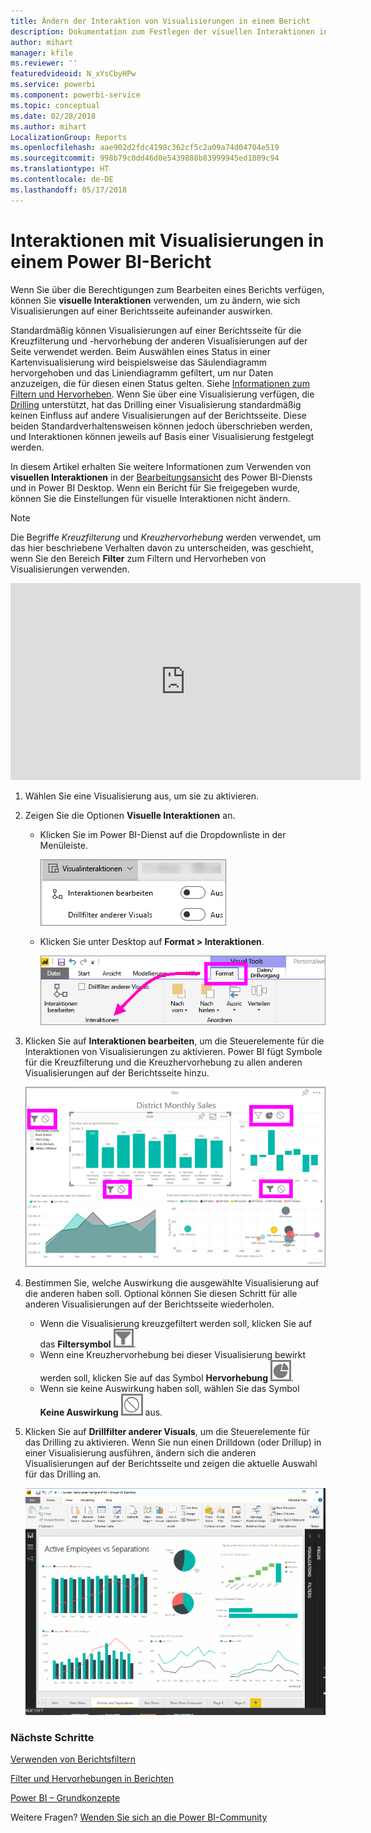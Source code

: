 ```yaml
---
title: Ändern der Interaktion von Visualisierungen in einem Bericht
description: Dokumentation zum Festlegen der visuellen Interaktionen in Berichten von Power BI Desktop und Power BI-Diensten.
author: mihart
manager: kfile
ms.reviewer: ''
featuredvideoid: N_xYsCbyHPw
ms.service: powerbi
ms.component: powerbi-service
ms.topic: conceptual
ms.date: 02/28/2018
ms.author: mihart
LocalizationGroup: Reports
ms.openlocfilehash: aae902d2fdc4198c362cf5c2a09a74d04704e519
ms.sourcegitcommit: 998b79c0dd46d0e5439888b83999945ed1809c94
ms.translationtype: HT
ms.contentlocale: de-DE
ms.lasthandoff: 05/17/2018
---
```

# <a name="visualization-interactions-in-a-power-bi-report"></a>Interaktionen mit Visualisierungen in einem Power BI-Bericht
Wenn Sie über die Berechtigungen zum Bearbeiten eines Berichts verfügen, können Sie **visuelle Interaktionen** verwenden, um zu ändern, wie sich Visualisierungen auf einer Berichtsseite aufeinander auswirken. 

Standardmäßig können Visualisierungen auf einer Berichtsseite für die Kreuzfilterung und -hervorhebung der anderen Visualisierungen auf der Seite verwendet werden.
Beim Auswählen eines Status in einer Kartenvisualisierung wird beispielsweise das Säulendiagramm hervorgehoben und das Liniendiagramm gefiltert, um nur Daten anzuzeigen, die für diesen einen Status gelten.
Siehe [Informationen zum Filtern und Hervorheben](power-bi-reports-filters-and-highlighting.md). Wenn Sie über eine Visualisierung verfügen, die [Drilling](power-bi-visualization-drill-down.md) unterstützt, hat das Drilling einer Visualisierung standardmäßig keinen Einfluss auf andere Visualisierungen auf der Berichtsseite. Diese beiden Standardverhaltensweisen können jedoch überschrieben werden, und Interaktionen können jeweils auf Basis einer Visualisierung festgelegt werden.

In diesem Artikel erhalten Sie weitere Informationen zum Verwenden von **visuellen Interaktionen** in der [Bearbeitungsansicht](service-interact-with-a-report-in-editing-view.md) des Power BI-Diensts und in Power BI Desktop. Wenn ein Bericht für Sie freigegeben wurde, können Sie die Einstellungen für visuelle Interaktionen nicht ändern.

> [!NOTE]
> Die Begriffe *Kreuzfilterung* und *Kreuzhervorhebung* werden verwendet, um das hier beschriebene Verhalten davon zu unterscheiden, was geschieht, wenn Sie den Bereich **Filter** zum Filtern und Hervorheben von Visualisierungen verwenden.  
> 
> 

<iframe width="560" height="315" src="https://www.youtube.com/embed/N_xYsCbyHPw?list=PL1N57mwBHtN0JFoKSR0n-tBkUJHeMP2cP" frameborder="0" allowfullscreen></iframe>

1. Wählen Sie eine Visualisierung aus, um sie zu aktivieren.  
2. Zeigen Sie die Optionen **Visuelle Interaktionen** an.
    - Klicken Sie im Power BI-Dienst auf die Dropdownliste in der Menüleiste.

       ![Dropdownliste „Visualinteraktionen“](media/service-reports-visual-interactions/power-bi-visual-interaction.png)

    - Klicken Sie unter Desktop auf **Format > Interaktionen**.

        ![Auswählen von Format und Interaktionen](media/service-reports-visual-interactions/pbi-visual-interaction-desktop.png)

3. Klicken Sie auf **Interaktionen bearbeiten**, um die Steuerelemente für die Interaktionen von Visualisierungen zu aktivieren. Power BI fügt Symbole für die Kreuzfilterung und die Kreuzhervorhebung zu allen anderen Visualisierungen auf der Berichtsseite hinzu.
   
    ![Bericht mit aktivierten Visualinteraktionen](media/service-reports-visual-interactions/power-bi-icons-on.png)
3. Bestimmen Sie, welche Auswirkung die ausgewählte Visualisierung auf die anderen haben soll.  Optional können Sie diesen Schritt für alle anderen Visualisierungen auf der Berichtsseite wiederholen.
   
   * Wenn die Visualisierung kreuzgefiltert werden soll, klicken Sie auf das **Filtersymbol** ![Symbol „Filter“](media/service-reports-visual-interactions/pbi-filter-icon-outlined.png).
   * Wenn eine Kreuzhervorhebung bei dieser Visualisierung bewirkt werden soll, klicken Sie auf das Symbol **Hervorhebung** ![Symbol „Hervorhebung“](media/service-reports-visual-interactions/pbi-highlight-icon-outlined.png).
   * Wenn sie keine Auswirkung haben soll, wählen Sie das Symbol **Keine Auswirkung** ![Symbol „Keine Auswirkung“](media/service-reports-visual-interactions/pbi-noimpact-icon-outlined.png) aus.

4. Klicken Sie auf **Drillfilter anderer Visuals**, um die Steuerelemente für das Drilling zu aktivieren.  Wenn Sie nun einen Drilldown (oder Drillup) in einer Visualisierung ausführen, ändern sich die anderen Visualisierungen auf der Berichtsseite und zeigen die aktuelle Auswahl für das Drilling an. 

   ![Video zum Aktivieren der Steuerelemente für das Drilling](media/service-reports-visual-interactions/drill2.gif)

### <a name="next-steps"></a>Nächste Schritte
[Verwenden von Berichtsfiltern](power-bi-how-to-report-filter.md)

[Filter und Hervorhebungen in Berichten](power-bi-reports-filters-and-highlighting.md)

[Power BI – Grundkonzepte](service-basic-concepts.md)

Weitere Fragen? [Wenden Sie sich an die Power BI-Community](http://community.powerbi.com/)

